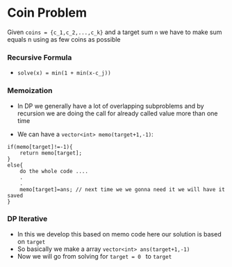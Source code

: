 # Coin Problem

Given `coins = {c_1,c_2,...,c_k}` and a target sum `n` we have to make sum equals n using as few coins as possible

### Recursive Formula

- `solve(x) = min(1 + min(x-c_j))`

### Memoization

- In DP we generally have a lot of overlapping subproblems and by recursion we are doing the call for already called value more than one time

- We can have a `vector<int> memo(target+1,-1)`:
```
if(memo[target]!=-1){
    return memo[target];
}
else{
    do the whole code ....
    .
    .
    memo[target]=ans; // next time we we gonna need it we will have it saved
}
```

### DP Iterative

- In this we develop this based on memo code here our solution is based on `target`
- So basically we make a array `vector<int> ans(target+1,-1)`
- Now we will go from solving for `target = 0 ` to `target`